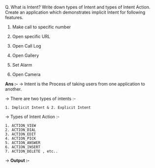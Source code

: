 

Q. What is Intent? Write down types of Intent and types of Intent Action. Create an application which demonstrates implicit Intent for following features. 

1. Make call to specific number

2. Open specific URL

3. Open Call Log

4. Open Gallery

5. Set Alarm

6. Open Camera


**Ans :-**
-> Intent is the Process of taking users from one application to another.

-> There are two types of intents :-

    1. Implicit Intent & 2. Explicit Intent
    
-> Types of Intent Action :-

    1. ACTION_VIEW
    2. ACTION_DIAL
    3. ACTION_EDIT
    4. ACTION_PICK
    5. ACTION_ANSWER
    6. ACTION_INSERT
    7. ACTION_DELETE , etc..


-> **Output :-**

